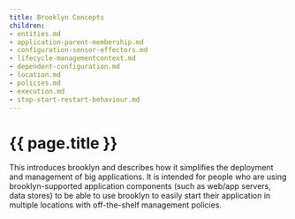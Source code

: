 ```yaml
---
title: Brooklyn Concepts
children:
- entities.md
- application-parent-membership.md
- configuration-sensor-effectors.md
- lifecycle-managementcontext.md
- dependent-configuration.md
- location.md
- policies.md
- execution.md
- stop-start-restart-behaviour.md
---
```

# {{ page.title }}

This introduces brooklyn and describes how it simplifies the deployment and management of big applications. It is
intended for people who are using brooklyn-supported application components (such as web/app servers, data stores)
to be able to use brooklyn to easily start their application in multiple locations with off-the-shelf management
policies.


